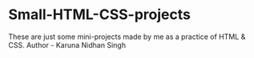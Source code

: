 # Small-HTML-CSS-projects

These are just some mini-projects made by me as a practice of HTML &amp; CSS.
Author - Karuna Nidhan Singh
